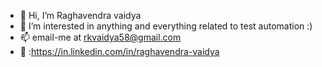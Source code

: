 - 👋 Hi, I’m Raghavendra vaidya
- 👀 I’m interested in anything and everything related to test automation :)
- 📫 email-me at rkvaidya58@gmail.com
- :bust_in_silhouette: :https://in.linkedin.com/in/raghavendra-vaidya

<!---
Raghavendra-vaidya/Raghavendra-vaidya is a ✨ special ✨ repository because its `README.md` (this file) appears on your GitHub profile.
You can click the Preview link to take a look at your changes..
--->
